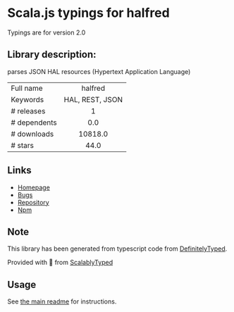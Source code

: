 
# Scala.js typings for halfred

Typings are for version 2.0

## Library description:
parses JSON HAL resources (Hypertext Application Language)

|                    |                 |
| ------------------ | :-------------: |
| Full name          | halfred |
| Keywords           | HAL, REST, JSON |
| # releases         | 1 |
| # dependents       | 0.0 |
| # downloads        | 10818.0 |
| # stars            | 44.0 |

## Links
- [Homepage](https://github.com/traverson/halfred#readme)
- [Bugs](https://github.com/traverson/halfred/issues)
- [Repository](https://github.com/traverson/halfred)
- [Npm](https://www.npmjs.com/package/halfred)
    


## Note
This library has been generated from typescript code from [DefinitelyTyped](https://definitelytyped.org).

Provided with :purple_heart: from [ScalablyTyped](https://github.com/oyvindberg/ScalablyTyped)

## Usage
See [the main readme](../../readme.md) for instructions.


